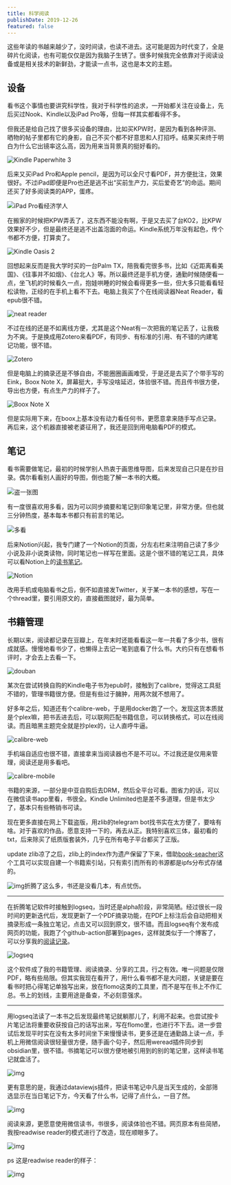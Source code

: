 ```yaml
---
title: 科学阅读
publishDate: 2019-12-26
featured: false
---
```


这些年读的书越来越少了，没时间读，也读不进去。这可能是因为时代变了，全是碎片化阅读，也有可能仅仅是因为我脑子生锈了。很多时候我完全依靠对于阅读设备或是相关技术的新鲜劲，才能读一点书，这也是本文的主题。

## 设备

看书这个事情也要讲究科学性，我对于科学性的追求，一开始都关注在设备上，先后买过Nook、Kindle以及iPad Pro等，但每一样其实都看得不多。

但我还是给自己找了很多买设备的理由，比如买KPW时，是因为看到各种评测、晒物的帖子里都有它的身影，自己不买个都不好意思和人打招呼。结果买来终于明白为什么它出镜率这么高，因为用来当背景真的挺好看的。

![Kindle Paperwhite 3](https://pub-d5bcaa1465694f2b84727665eeded50e.r2.dev/network-asset-e8c87b4d1ae514495af4d64dc6d8f9bd-20230912223708-dpygw3c-20250104231510-ijpvip5.jpg)

后来又买iPad Pro和Apple pencil，是因为可以全尺寸看PDF，并方便批注，效果很好。不过iPad即便是Pro也还是逃不出“买前生产力，买后爱奇艺”的命运。期间还买了好多阅读类的APP，蛋疼。

![iPad Pro看经济学人](https://pub-d5bcaa1465694f2b84727665eeded50e.r2.dev/network-asset-a72a954a88708c55238b776252921c0d-20230912223708-jbermas-20250104231510-hvdwrr4.jpg)

在搬家的时候把KPW弄丢了，这东西不能没有啊，于是又去买了台KO2，比KPW效果好不少，但是最终还是逃不出盖泡面的命运。Kindle系统万年没有起色，传个书都不方便，打算卖了。

![Kindle Oasis 2](https://pub-d5bcaa1465694f2b84727665eeded50e.r2.dev/network-asset-f9ad001c15969389138f34ed91b2649d-20230912223708-6nojvxl-20250104231510-dyrhv2w.jpg)

回想起来反而是我大学时买的一台Palm TX，陪我看完很多书，比如《近距离看美国》、《往事并不如烟》、《台北人》等。所以最终还是手机方便，通勤时候随便看一点，坐飞机的时候看久一点，抱娃哄睡的时候会看得更多一些，但大多只能看看轻松读物，正经的在手机上看不下去。电脑上我买了个在线阅读器Neat Reader，看epub很不错。

![neat reader](https://pub-d5bcaa1465694f2b84727665eeded50e.r2.dev/network-asset-59b567cf76daaff83e495735f15f383f-20230912223708-z33o431-20250104231510-m7tp7h8.png)

不过在线的还是不如离线方便，尤其是这个Neat有一次把我的笔记丢了，让我极为不爽。于是换成用Zotero来看PDF，有同步、有标准的引用、有不错的内建笔记功能，很不错。

![Zotero](https://pub-d5bcaa1465694f2b84727665eeded50e.r2.dev/network-asset-image-20220328093543506-20230912223708-hb59o9o-20250104231510-rk4h2xa.png)

但是电脑上的摘录还是不够自由，不能圈圈画画难受，于是还是去买了个带手写的Eink，Boox Note X，屏幕挺大，手写没啥延迟，体验很不错。而且传书很方便，导出也方便，有点生产力的样子了。

![Boox Note X](https://pub-d5bcaa1465694f2b84727665eeded50e.r2.dev/network-asset-FMQq-rqVcAAe71s-20230912223708-awcx6za-20250104231510-z2z58k4.jpeg)

但是实际用下来，在boox上基本没有动力看任何书，更愿意拿来随手写点记录。再后来，这个机器直接被老婆征用了，我还是回到用电脑看PDF的模式。

## 笔记

看书需要做笔记，最初的时候学别人热衷于画思维导图，后来发现自己只是在抄目录。偶尔看看别人画好的导图，倒也能了解一本书的大概。

![盗一张图](https://pub-d5bcaa1465694f2b84727665eeded50e.r2.dev/network-asset-f73f79d56419d3d6ef8241c3893e979d-20230912223708-s3b2b3y-20250104231510-xz2mbhh.jpg)

有一度很喜欢用多看，因为可以同步摘要和笔记到印象笔记里，非常方便。但也就三分钟热度，基本每本书都只有前言的笔记。

![多看](https://pub-d5bcaa1465694f2b84727665eeded50e.r2.dev/network-asset-991f5300cc93374b515c8c99f5f0d0bd-20230912223708-3ltyz0y-20250104231510-4n6331i.png)

后来Notion兴起，我专门建了一个Notion的页面，分左右栏来注明自己读了多少小说及非小说类读物，同时笔记也一样写在里面。这是个很不错的笔记工具，具体可以看Notion上的[读书笔记](https://www.notion.so/a205f411cb604146b636e800999ccc7d)。

![Notion](https://pub-d5bcaa1465694f2b84727665eeded50e.r2.dev/network-asset-0c26652ed7a0203264b9b1cd466bacff-20230912223708-v5ilolv-20250104231511-n1522yj.png)

改用手机或电脑看书之后，倒不如直接发Twitter，关于某一本书的感想，写在一个thread里，要引用原文的，直接截图就好，最为简单。

## 书籍管理

长期以来，阅读都记录在豆瓣上，在年末时还能看看这一年一共看了多少书，很有成就感。慢慢地看书少了，也懒得上去记一笔到底看了什么书。大约只有在想看书评时，才会去上去看一下。

![douban](https://pub-d5bcaa1465694f2b84727665eeded50e.r2.dev/network-asset-d5cc5cd4b3bb505d29d25b71380dc647-20230912223708-yor0uky-20250104231511-lqmhc8q.png)

某次在尝试转换自购的Kindle电子书为epub时，接触到了calibre，觉得这工具挺不错的，管理书籍很方便。但是有些过于臃肿，用两次就不想用了。

好多年之后，知道还有个calibre-web，于是用docker跑了一个。发现这货本质就是个plex嘛，把书丢进去后，可以联网匹配书籍信息，可以转换格式，可以在线阅读。而且暗黑主题完全就是抄plex的，让人直呼牛逼。

![calibre-web](https://pub-d5bcaa1465694f2b84727665eeded50e.r2.dev/network-asset-923d143095df51608037306a5f674a27-20230912223708-n8lqsj4-20250104231511-ygdfj5g.jpg)

手机端自适应也很不错，直接拿来当阅读器也不是不可以。不过我还是仅用来管理，阅读还是用多看吧。

![calibre-mobile](https://pub-d5bcaa1465694f2b84727665eeded50e.r2.dev/network-asset-3b1e0e0313ea47a783abc01426f06ca4-20230912223708-pt72ptk-20250104231511-7f1n49u.jpg)

书籍的来源，一部分是中亚自购后去DRM，然后全平台可看。图省力的话，可以在微信读书app里看，书很全。Kindle Unlimited也是差不多道理，但是书太少了，基本只有些畅销书可读。

现在更多直接在网上下载盗版，用zlib的telegram bot找书实在太方便了，要啥有啥。对于喜欢的作品，愿意支持一下的，再去从正。我特别喜欢三体，最初看的txt，后来除买了纸质版套装外，几乎在所有电子平台都买了正版。

update zlib凉了之后，zlib上的index作为遗产保留了下来，借助[book-seacher](https://github.com/book-searcher-org/book-searcher)这个工具可以实现自建一个书籍索引站，只有索引而所有的书源都是ipfs分布式存储的。

![img](https://pub-d5bcaa1465694f2b84727665eeded50e.r2.dev/network-asset-image-pjsl-20230912223708-2awpc00-20250104231511-zxtkugi.png)折腾了这么多，书还是没看几本，有点忧伤。

---

在折腾笔记软件时接触到logseq，当时还是alpha阶段，非常简陋。经过很长一段时间的更新迭代后，发现更新了一个PDF摘录功能，在PDF上标注后会自动把相关摘录形成一条独立笔记，点击又可以回到原文，很不错。而且logseq有个发布成网页的功能，我跑了个github-action部署到pages，这样就类似于一个博客了，可以分享我的[阅读记录](https://log.861204.xyz/#/page/阅读记录)。

![logseq](https://pub-d5bcaa1465694f2b84727665eeded50e.r2.dev/network-asset-a009806bb0d433fd36012d6dbc861698-20230912223708-js6o26y-20250104231511-x9u9shk.png)

这个软件成了我的书籍管理、阅读摘录、分享的工具，行之有效。唯一问题是仅限PDF，略有些局限。但其实我现在看开了，用什么看书都不是大问题，关键是要在看书时把心得笔记单独写出来，放在flomo这类的工具里，而不是写在书上不作汇总。书上的划线，主要用途是备查，不必刻意强求。

---

用logseq法读了一本书之后发现最终笔记就躺那儿了，利用不起来。也尝试按卡片笔记法将重要收获按自己的话写出来，写在flomo里，也进行不下去。进一步尝试后发现平时实在没有太多时间坐下来慢慢读书，更多还是在通勤路上读一点，手机上用微信阅读很轻量很方便，随手画个句子，然后用weread插件同步到obsidian里，很不错。书摘笔记可以很方便地被引用到的别的笔记里，这样读书笔记就盘活了。

![img](https://pub-d5bcaa1465694f2b84727665eeded50e.r2.dev/network-asset-image-uzaw-20230912223708-0y89qod-20250104231511-2od85n9.png)

更有意思的是，我通过dataviewjs插件，把读书笔记中凡是当天生成的，全部筛选显示在当日笔记下方，今天看了什么书，记得了点什么，一目了然。

![img](https://pub-d5bcaa1465694f2b84727665eeded50e.r2.dev/network-asset-image-nqop-20230912223708-t3bl98e-20250104231511-3je5oei.png)

阅读来源，更愿意使用微信读书，书很多，阅读体验也不错。网页原本有些简陋，我按readwise reader的模式进行了改造，现在顺眼多了。

![img](https://pub-d5bcaa1465694f2b84727665eeded50e.r2.dev/network-asset-image-wkplhrbe-20250104231511-qvpmv4e.png)

ps 这是readwise reader的样子：

![img](https://pub-d5bcaa1465694f2b84727665eeded50e.r2.dev/network-asset-image-iqvkxzjd-20250104231511-3umymao.png)
